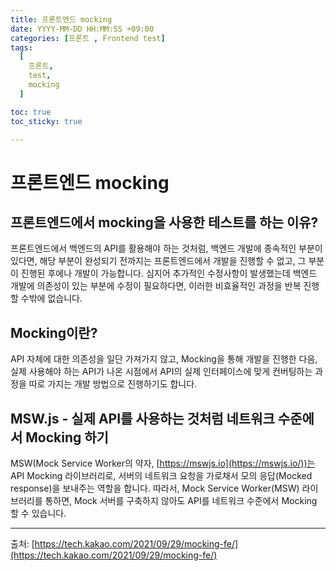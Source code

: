 ```yaml
---
title: 프론트엔드 mocking
date: YYYY-MM-DD HH:MM:SS +09:00
categories: [프론트 , Frontend test]
tags:
  [
    프론트,
    test,
    mocking
  ]

toc: true
toc_sticky: true

---
```


# 프론트엔드 mocking

## 프론트엔드에서 mocking을 사용한 테스트를 하는 이유?

프론트엔드에서 백엔드의 API를 활용해야 하는 것처럼, 백엔드 개발에 종속적인 부분이 있다면, 해당 부분이 완성되기 전까지는 프론트엔드에서 개발을 진행할 수 없고, 그 부분이 진행된 후에나 개발이 가능합니다. 심지어 추가적인 수정사항이 발생했는데 백엔드 개발에 의존성이 있는 부분에 수정이 필요하다면, 이러한 비효율적인 과정을 반복 진행할 수밖에 없습니다.

## Mocking이란?

API 자체에 대한 의존성을 일단 가져가지 않고, Mocking을 통해 개발을 진행한 다음, 실제 사용해야 하는 API가 나온 시점에서 API의 실제 인터페이스에 맞게 컨버팅하는 과정을 따로 가지는 개발 방법으로 진행하기도 합니다.

## MSW.js - **실제 API를 사용하는 것처럼 네트워크 수준에서 Mocking 하기**

MSW(Mock Service Worker의 약자, [https://mswjs.io](https://mswjs.io/))는 API Mocking 라이브러리로, 서버의 네트워크 요청을 가로채서 모의 응답(Mocked response)을 보내주는 역할을 합니다. 따라서, Mock Service Worker(MSW) 라이브러리를 통하면, Mock 서버를 구축하지 않아도 API를 네트워크 수준에서 Mocking 할 수 있습니다.

 

---

출처: [https://tech.kakao.com/2021/09/29/mocking-fe/](https://tech.kakao.com/2021/09/29/mocking-fe/)